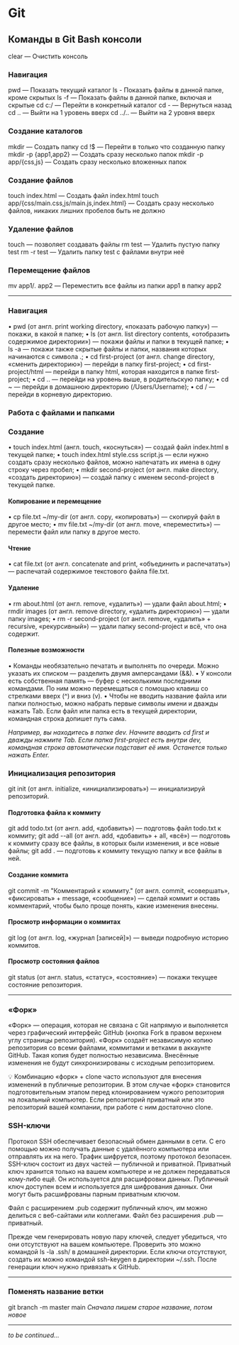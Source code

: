 # Git


## Команды в Git Bash консоли


clear — Очистить консоль

### Навигация


pwd — Показать текущий каталог
ls - Показать файлы в данной папке, кроме скрытых
ls -f — Показать файлы в данной папке, включая и скрытые
cd c:/ — Перейти в конкретный каталог
cd - — Вернуться назад
cd .. — Выйти на 1 уровень вверх
cd ../.. — Выйти на 2 уровня вверх

### Создание каталогов


mkdir — Создать папку
cd !$ — Перейти в только что созданную папку
mkdir -p {app1,app2} — Создать сразу несколько папок
mkdir -p app/{css,js} — Создать сразу несколько вложенных папок

### Создание файлов


touch index.html — Создать файл index.html
touch app/{css/main.css,js/main.js,index.html} — Создать сразу несколько файлов, никаких лишних пробелов быть не должно

### Удаление файлов


touch — позволяет создавать файлы
rm test — Удалить пустую папку test
rm -r test — Удалить папку test с файлами внутри неё

### Перемещение файлов


mv app1/*.* app2 — Переместить все файлы из папки app1 в папку app2

---

### Навигация


•	pwd (от англ. print working directory, «показать рабочую папку») — покажи, в какой я папке;
•	ls (от англ. list directory contents, «отобразить содержимое директории») — покажи файлы и папки в текущей папке;
•	ls -a — покажи также скрытые файлы и папки, названия которых начинаются с символа .;
•	cd first-project (от англ. change directory, «сменить директорию») — перейди в папку first-project;
•	cd first-project/html — перейди в папку html, которая находится в папке first-project;
•	cd .. — перейди на уровень выше, в родительскую папку;
•	cd ~ — перейди в домашнюю директорию (/Users/Username);
•	cd / — перейди в корневую директорию.


### Работа с файлами и папками


### Создание


•	touch index.html (англ. touch, «коснуться») — создай файл index.html в текущей папке;
•	touch index.html style.css script.js — если нужно создать сразу несколько файлов, можно напечатать их имена в одну строку через пробел;
•	mkdir second-project (от англ. make directory, «создать директорию») — создай папку с именем second-project в текущей папке.


#### Копирование и перемещение


•	cp file.txt ~/my-dir (от англ. copy, «копировать») — скопируй файл в другое место;
•	mv file.txt ~/my-dir (от англ. move, «переместить») — перемести файл или папку в другое место.


#### Чтение


•	cat file.txt (от англ. concatenate and print, «объединить и распечатать») — распечатай содержимое текстового файла file.txt.


#### Удаление


•	rm about.html (от англ. remove, «удалить») — удали файл about.html;
•	rmdir images (от англ. remove directory, «удалить директорию») — удали папку images;
•	rm -r second-project (от англ. remove, «удалить» + recursive, «рекурсивный») — удали папку second-project и всё, что она содержит.


#### Полезные возможности


•	Команды необязательно печатать и выполнять по очереди. Можно указать их списком — разделить двумя амперсандами (&&).
•	У консоли есть собственная память — буфер с несколькими последними командами. По ним можно перемещаться с помощью клавиш со стрелками вверх (^) и вниз (v).
•	Чтобы не вводить название файла или папки полностью, можно набрать первые символы имени и дважды нажать Tab. Если файл или папка есть в текущей директории, командная строка допишет путь сама. 

_Например, вы находитесь в папке dev. Начните вводить cd first и дважды нажмите Tab. Если папка first-project есть внутри dev, командная строка автоматически подставит её имя. Останется только нажать Enter._


### Инициализация репозитория


git init (от англ. initialize, «инициализировать») — инициализируй репозиторий.


#### Подготовка файла к коммиту


git add todo.txt (от англ. add, «добавить») — подготовь файл todo.txt к коммиту;
git add --all (от англ. add, «добавить» + all, «всё») — подготовь к коммиту сразу все файлы, в которых были изменения, и все новые файлы;
git add . — подготовь к коммиту текущую папку и все файлы в ней.


#### Создание коммита


git commit -m "Комментарий к коммиту." (от англ. commit, «совершать», «фиксировать» + message, «сообщение») — сделай коммит и оставь комментарий, чтобы было проще понять, какие изменения внесены. 


#### Просмотр информации о коммитах


git log (от англ. log, «журнал [записей]») — выведи подробную историю коммитов.


#### Просмотр состояния файлов


git status (от англ. status, «статус», «состояние») — покажи текущее состояние репозитория.

---


### «Форк»


«Форк» — операция, которая не связана с Git напрямую и выполняется через графический интерфейс GitHub (кнопка Fork в правом верхнем углу страницы репозитория). «Форк» создаёт независимую копию репозитория со всеми файлами, коммитами и ветками в аккаунте GitHub. Такая копия будет полностью независима. Внесённые изменения не будут синхронизированы с исходным репозиторием.


💡 Комбинацию «форк» + clone часто используют для внесения изменений в публичные репозитории. В этом случае «форк» становится подготовительным этапом перед клонированием чужого репозитория на локальный компьютер.
Если репозиторий приватный или это репозиторий вашей компании, при работе с ним достаточно clone.


### SSH-ключи


Протокол SSH обеспечивает безопасный обмен данными в сети. С его помощью можно получать данные с удалённого компьютера или отправлять их на него. Трафик шифруется, поэтому протокол безопасен.
SSH-ключ состоит из двух частей — публичной и приватной. Приватный ключ хранится только на вашем компьютере и не должен передаваться кому-либо ещё. Он используется для расшифровки данных. Публичный ключ доступен всем и используется для шифрования данных. Они могут быть расшифрованы парным приватным ключом.


Файл с расширением .pub содержит публичный ключ, им можно делиться с веб-сайтами или коллегами. Файл без расширения .pub — приватный.


Прежде чем генерировать новую пару ключей, следует убедиться, что они отсутствуют на вашем компьютере. Проверить это можно командой ls -la .ssh/ в домашней директории. Если ключи отсутствуют, создать их можно командой ssh-keygen в директории ~/.ssh. После генерации ключ нужно привязать к GitHub.

---

### Поменять название ветки


git branch -m master main
_Сначала пишем старое название, потом новое_

---



_to be continued..._


